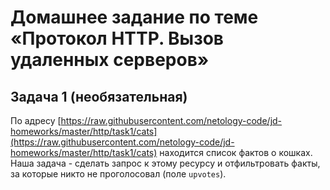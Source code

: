 # Домашнее задание по теме «Протокол HTTP. Вызов удаленных серверов»
## Задача 1 (необязательная)

По адресу [https://raw.githubusercontent.com/netology-code/jd-homeworks/master/http/task1/cats](https://raw.githubusercontent.com/netology-code/jd-homeworks/master/http/task1/cats) 
находится список фактов о кошках. Наша задача - сделать запрос к этому ресурсу и 
отфильтровать факты, за которые никто не проголосовал (поле `upvotes`).
